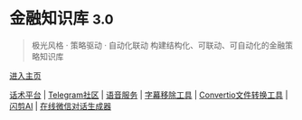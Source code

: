 # 金融知识库 <small>3.0</small>

> 极光风格 · 策略驱动 · 自动化联动
> 构建结构化、可联动、可自动化的金融策略知识库

[进入主页](#/index)

<div class="footer-links">
  <a href="https://huashu.web.app/" target="_blank">话术平台</a>
  <span>|</span>
  <a href="https://t.me/anyu168168" target="_blank">Telegram社区</a>
  <span>|</span>
  <a href="https://nicevoice.org/zh" target="_blank">语音服务</a>
  <span>|</span>
  <a href="#" target="_blank">字幕移除工具</a>
  <span>|</span>
  <a href="https://convertio.co/zh/" target="_blank">Convertio文件转换工具</a>
  <span>|</span>
  <a href="https://app.shanjian.tv/" target="_blank">闪剪AI</a>
  <span>|</span>
  <a href="http://www.12tool.com/" target="_blank">在线微信对话生成器</a>
</div>

<!-- 自定义封面样式 -->
<style>
  .cover-main > blockquote + p {
    display: none;
  }
  .cover-main h1 {
    margin-bottom: 1rem;
  }
  .cover-main h1 small {
    color: #2563EB;
  }
  .cover-main blockquote {
    margin: 2rem 0;
    font-size: 1.2rem;
  }
  .cover-main ul {
    text-align: left;
    max-width: 400px;
    margin: 2rem auto;
  }
  .cover-main ul li {
    margin: 0.8rem 0;
    position: relative;
    padding-left: 1.5rem;
  }
  .cover-main ul li:before {
    content: '';
    position: absolute;
    left: 0;
    top: 0.5rem;
    width: 0.8rem;
    height: 0.8rem;
    background-color: #2563EB;
    border-radius: [投资比例建议];
  }
</style>